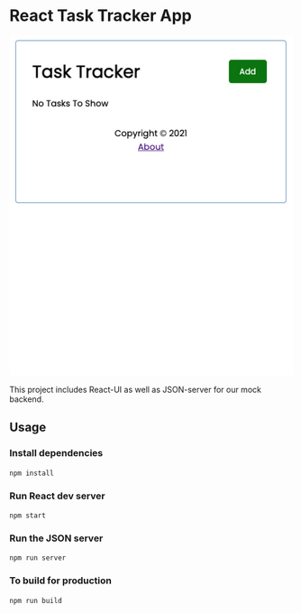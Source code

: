 # React Task Tracker App

<p align="center"><img src="https://github.com/markhughes321/react-task-tracker/blob/development-branch/public/img/demo-app.gif" /></p>

This project includes React-UI as well as JSON-server for our mock backend.

## Usage

### Install dependencies

```
npm install
```

### Run React dev server

```
npm start
```

### Run the JSON server

```
npm run server
```

### To build for production

```
npm run build
```
